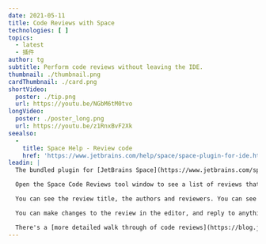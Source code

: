 ```yaml
---
date: 2021-05-11
title: Code Reviews with Space
technologies: [ ]
topics:
  - latest
  - 插件
author: tg
subtitle: Perform code reviews without leaving the IDE.
thumbnail: ./thumbnail.png
cardThumbnail: ./card.png
shortVideo:
  poster: ./tip.png
  url: https://youtu.be/NGbM6tM0tvo
longVideo:
  poster: ./poster_long.png
  url: https://youtu.be/z1RnxBvF2Xk
seealso:
  - 
    title: Space Help - Review code
    href: 'https://www.jetbrains.com/help/space/space-plugin-for-ide.html#review-code'
leadin: |
  The bundled plugin for [JetBrains Space](https://www.jetbrains.com/space/) is really helpful for code reviews. You can perform the whole review, as an author or reviewer, inside the IDE.

  Open the Space Code Reviews tool window to see a list of reviews that need your attention. There are a number of pre-set searches here, for example you can look at all the closed reviews.

  You can see the review title, the authors and reviewers. You can see the files that were changed. The editor shows the history of the review, with the commits that were added, the changes to the review, any commit-level comments, any line-level comments, and the status of the discussions.

  You can make changes to the review in the editor, and reply to anything that needs your attention. Space code reviews are shaped like a series of conversations, so you can start threads on anything in the history, or "chat" any of your thoughts.

  There's a [more detailed walk through of code reviews](https://blog.jetbrains.com/space/2021/04/07/space-code-reviews-in-intellij-idea-2021-1/) on the blog, and you can see more tips and tricks for working with Space in the [Space Guide](https://www.jetbrains.com/space/guide/).
---
```


